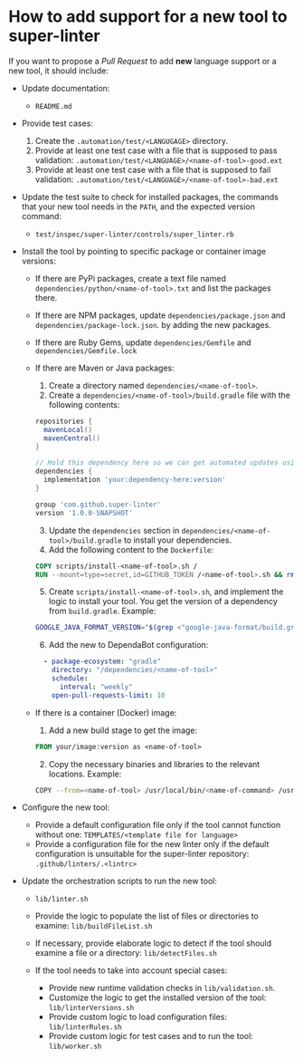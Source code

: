 # How to add support for a new tool to super-linter

If you want to propose a *Pull Request* to add **new** language support or a
new tool, it should include:

- Update documentation:
  - `README.md`
- Provide test cases:

  1. Create the `.automation/test/<LANGUGAGE>` directory.
  2. Provide at least one test case with a file that is supposed to pass validation: `.automation/test/<LANGUAGE>/<name-of-tool>-good.ext`
  3. Provide at least one test case with a file that is supposed to fail validation: `.automation/test/<LANGUAGE>/<name-of-tool>-bad.ext`

- Update the test suite to check for installed packages, the commands that your new tool needs in the `PATH`, and the expected version command:

  - `test/inspec/super-linter/controls/super_linter.rb`

- Install the tool by pointing to specific package or container image versions:

  - If there are PyPi packages, create a text file named `dependencies/python/<name-of-tool>.txt`
    and list the packages there.
  - If there are NPM packages, update `dependencies/package.json` and `dependencies/package-lock.json`.
    by adding the new packages.
  - If there are Ruby Gems, update `dependencies/Gemfile` and `dependencies/Gemfile.lock`
  - If there are Maven or Java packages:

    1. Create a directory named `dependencies/<name-of-tool>`.
    2. Create a `dependencies/<name-of-tool>/build.gradle` file with the following contents:

      ```gradle
      repositories {
        mavenLocal()
        mavenCentral()
      }

      // Hold this dependency here so we can get automated updates using DependaBot
      dependencies {
        implementation 'your:dependency-here:version'
      }

      group 'com.github.super-linter'
      version '1.0.0-SNAPSHOT'
      ```
    3. Update the `dependencies` section in `dependencies/<name-of-tool>/build.gradle` to
      install your dependencies.
    4. Add the following content to the `Dockerfile`:

      ```dockerfile
      COPY scripts/install-<name-of-tool>.sh /
      RUN --mount=type=secret,id=GITHUB_TOKEN /<name-of-tool>.sh && rm -rf /<name-of-tool>.sh
      ```

    5. Create `scripts/install-<name-of-tool>.sh`, and implement the logic to install your tool.
      You get the version of a dependency from `build.gradle`. Example:

      ```sh
      GOOGLE_JAVA_FORMAT_VERSION="$(grep <"google-java-format/build.gradle" "google-java-format" | awk -F ':' '{print $3}' | tr -d "'")"
      ```

    6. Add the new to DependaBot configuration:

      ```yaml
        - package-ecosystem: "gradle"
          directory: "/dependencies/<name-of-tool>"
          schedule:
            interval: "weekly"
          open-pull-requests-limit: 10
      ```

  - If there is a container (Docker) image:

    1. Add a new build stage to get the image:

      ```dockerfile
      FROM your/image:version as <name-of-tool>
      ```

    2. Copy the necessary binaries and libraries to the relevant locations. Example:

      ```sh
      COPY --from=<name-of-tool> /usr/local/bin/<name-of-command> /usr/bin/
      ```

- Configure the new tool:

  - Provide a default configuration file only if the tool cannot function without one: `TEMPLATES/<template file for language>`
  - Provide a configuration file for the new linter only if the default configuration is unsuitable for the super-linter repository: `.github/linters/.<lintrc>`

- Update the orchestration scripts to run the new tool:

  - `lib/linter.sh`
  - Provide the logic to populate the list of files or directories to examine: `lib/buildFileList.sh`
  - If necessary, provide elaborate logic to detect if the tool should examine a file or a directory: `lib/detectFiles.sh`
  - If the tool needs to take into account special cases:

    - Provide new runtime validation checks in `lib/validation.sh`.
    - Customize the logic to get the installed version of the tool: `lib/linterVersions.sh`
    - Provide custom logic to load configuration files: `lib/linterRules.sh`
    - Provide custom logic for test cases and to run the tool: `lib/worker.sh`
